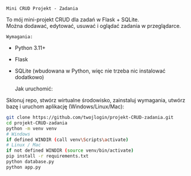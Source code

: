     Mini CRUD Projekt - Zadania

To mój mini-projekt CRUD dla zadań w Flask + SQLite.  
Można dodawać, edytować, usuwać i oglądać zadania w przeglądarce.


    Wymagania:

- Python 3.11+
- Flask
- SQLite (wbudowana w Python, więc nie trzeba nic instalować dodatkowo)


    Jak uruchomić:

Sklonuj repo, stwórz wirtualne środowisko, zainstaluj wymagania, utwórz bazę i uruchom aplikację (Windows/Linux/Mac):

```bash
git clone https://github.com/twojlogin/projekt-CRUD-zadania.git
cd projekt-CRUD-zadania
python -m venv venv
# Windows
if defined WINDIR (call venv\Scripts\activate)
# Linux / Mac
if not defined WINDIR (source venv/bin/activate)
pip install -r requirements.txt
python database.py
python app.py